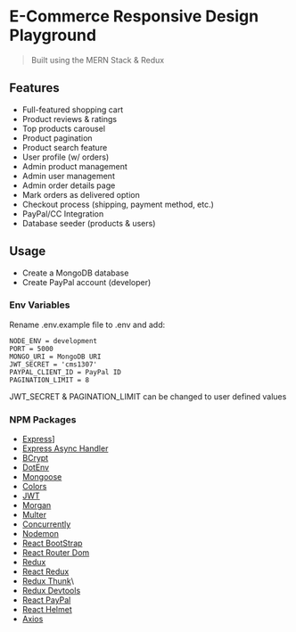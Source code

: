 # E-Commerce Responsive Design Playground
> Built using the MERN Stack & Redux

## Features
- Full-featured shopping cart
- Product reviews & ratings
- Top products carousel
- Product pagination
- Product search feature
- User profile (w/ orders)
- Admin product management
- Admin user management
- Admin order details page
- Mark orders as delivered option
- Checkout process (shipping, payment method, etc.)
- PayPal/CC Integration
- Database seeder (products & users)

## Usage
- Create a MongoDB database
- Create PayPal account (developer)

### Env Variables
Rename .env.example file to .env and add:
```
NODE_ENV = development
PORT = 5000
MONGO_URI = MongoDB URI
JWT_SECRET = 'cms1307'
PAYPAL_CLIENT_ID = PayPal ID
PAGINATION_LIMIT = 8
```
JWT_SECRET & PAGINATION_LIMIT can be changed to user defined values

### NPM Packages
- [Express](https://www.npmjs.com/package/express)]
- [Express Async Handler](https://www.npmjs.com/package/express-async-handler)
- [BCrypt](https://www.npmjs.com/package/bcryptjs)
- [DotEnv](https://www.npmjs.com/package/dotenv)
- [Mongoose](https://www.npmjs.com/package/mongoose)
- [Colors](https://www.npmjs.com/package/colors)
- [JWT](https://www.npmjs.com/package/jsonwebtoken)
- [Morgan](https://www.npmjs.com/package/morgan)
- [Multer](https://www.npmjs.com/package/multer)
- [Concurrently](https://www.npmjs.com/package/concurrently)
- [Nodemon](https://www.npmjs.com/package/nodemon)
- [React BootStrap](https://www.npmjs.com/package/react-bootstrap)
- [React Router Dom](https://www.npmjs.com/package/react-router-dom)
- [Redux](https://www.npmjs.com/package/redux)
- [React Redux](https://www.npmjs.com/package/react-redux)
- [Redux Thunk](https://www.npmjs.com/package/redux-thunk)\
- [Redux Devtools](https://www.npmjs.com/package/redux-devtools-extension)
- [React PayPal](https://www.npmjs.com/package/react-paypal-button-v2)
- [React Helmet](https://www.npmjs.com/package/react-helmet)
- [Axios](https://www.npmjs.com/package/axios)
